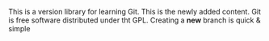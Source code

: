 This is a version library for learning Git.
This is the newly added content.
Git is free software distributed under tht GPL.
Creating a **new** branch is quick & simple
